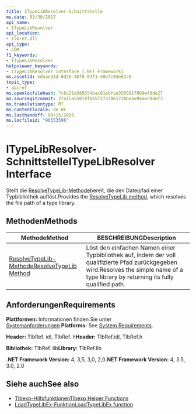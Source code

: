 ```yaml
---
title: ITypeLibResolver-Schnittstelle
ms.date: 03/30/2017
api_name:
- ITypeLibResolver
api_location:
- tlbref.dll
api_type:
- COM
f1_keywords:
- ITypeLibResolver
helpviewer_keywords:
- ITypeLibResolver interface [.NET Framework]
ms.assetid: edaaed1d-0d26-40f0-83f1-48efc0ded1c6
topic_type:
- apiref
ms.openlocfilehash: 7c8c21a589554bac81ebfce3505917869ef8de27
ms.sourcegitcommit: 27a15a55019f6b5f2733961738babe94aec0def3
ms.translationtype: MT
ms.contentlocale: de-DE
ms.lasthandoff: 09/15/2020
ms.locfileid: "90553596"
---
```

# <a name="itypelibresolver-interface"></a><span data-ttu-id="53458-102">ITypeLibResolver-Schnittstelle</span><span class="sxs-lookup"><span data-stu-id="53458-102">ITypeLibResolver Interface</span></span>
<span data-ttu-id="53458-103">Stellt die [ResolveTypeLib-Methode](resolvetypelib-method.md)bereit, die den Dateipfad einer Typbibliothek auflöst.</span><span class="sxs-lookup"><span data-stu-id="53458-103">Provides the [ResolveTypeLib method](resolvetypelib-method.md), which resolves the file path of a type library.</span></span>  
  
## <a name="methods"></a><span data-ttu-id="53458-104">Methoden</span><span class="sxs-lookup"><span data-stu-id="53458-104">Methods</span></span>  
  
|<span data-ttu-id="53458-105">Methode</span><span class="sxs-lookup"><span data-stu-id="53458-105">Method</span></span>|<span data-ttu-id="53458-106">BESCHREIBUNG</span><span class="sxs-lookup"><span data-stu-id="53458-106">Description</span></span>|  
|------------|-----------------|  
|[<span data-ttu-id="53458-107">ResolveTypeLib-Methode</span><span class="sxs-lookup"><span data-stu-id="53458-107">ResolveTypeLib Method</span></span>](resolvetypelib-method.md)|<span data-ttu-id="53458-108">Löst den einfachen Namen einer Typbibliothek auf, indem der voll qualifizierte Pfad zurückgegeben wird.</span><span class="sxs-lookup"><span data-stu-id="53458-108">Resolves the simple name of a type library by returning its fully qualified path.</span></span>|  
  
## <a name="requirements"></a><span data-ttu-id="53458-109">Anforderungen</span><span class="sxs-lookup"><span data-stu-id="53458-109">Requirements</span></span>  
 <span data-ttu-id="53458-110">**Plattformen:** Informationen finden Sie unter [Systemanforderungen](../../get-started/system-requirements.md).</span><span class="sxs-lookup"><span data-stu-id="53458-110">**Platforms:** See [System Requirements](../../get-started/system-requirements.md).</span></span>  
  
 <span data-ttu-id="53458-111">**Header:** TlbRef. idl, TlbRef. h</span><span class="sxs-lookup"><span data-stu-id="53458-111">**Header:** TlbRef.idl, TlbRef.h</span></span>  
  
 <span data-ttu-id="53458-112">**Bibliothek:** TlbRef. lib</span><span class="sxs-lookup"><span data-stu-id="53458-112">**Library:** TlbRef.lib</span></span>  
  
 <span data-ttu-id="53458-113">**.NET Framework Version:** 4, 3,5, 3,0, 2,0</span><span class="sxs-lookup"><span data-stu-id="53458-113">**.NET Framework Version:** 4, 3.5, 3.0, 2.0</span></span>  
  
## <a name="see-also"></a><span data-ttu-id="53458-114">Siehe auch</span><span class="sxs-lookup"><span data-stu-id="53458-114">See also</span></span>

- [<span data-ttu-id="53458-115">Tlbexp-Hilfsfunktionen</span><span class="sxs-lookup"><span data-stu-id="53458-115">Tlbexp Helper Functions</span></span>](index.md)
- [<span data-ttu-id="53458-116">LoadTypeLibEx-Funktion</span><span class="sxs-lookup"><span data-stu-id="53458-116">LoadTypeLibEx function</span></span>](/previous-versions/windows/desktop/api/oleauto/nf-oleauto-loadtypelibex)
